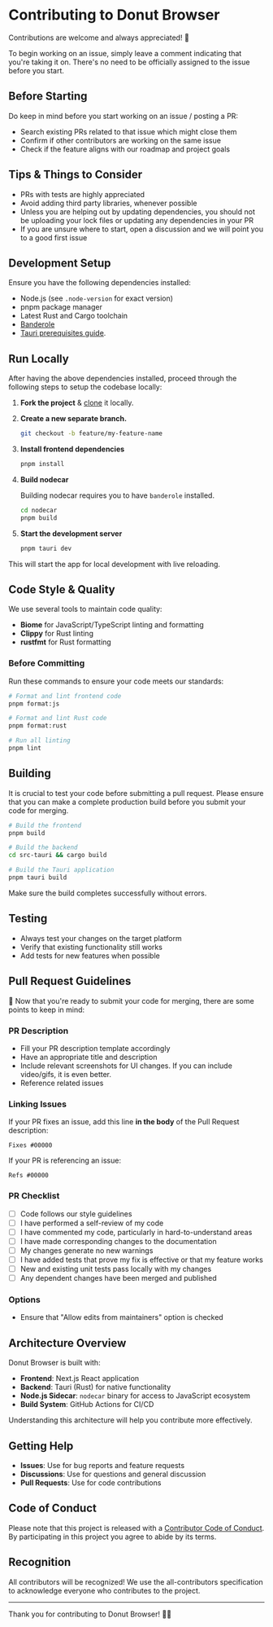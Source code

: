 # Contributing to Donut Browser

Contributions are welcome and always appreciated! 🍩

To begin working on an issue, simply leave a comment indicating that you're taking it on. There's no need to be officially assigned to the issue before you start.

## Before Starting

Do keep in mind before you start working on an issue / posting a PR:

- Search existing PRs related to that issue which might close them
- Confirm if other contributors are working on the same issue
- Check if the feature aligns with our roadmap and project goals

## Tips & Things to Consider

- PRs with tests are highly appreciated
- Avoid adding third party libraries, whenever possible
- Unless you are helping out by updating dependencies, you should not be uploading your lock files or updating any dependencies in your PR
- If you are unsure where to start, open a discussion and we will point you to a good first issue

## Development Setup

Ensure you have the following dependencies installed:

- Node.js (see `.node-version` for exact version)
- pnpm package manager
- Latest Rust and Cargo toolchain
- [Banderole](https://github.com/zhom/banderole)
- [Tauri prerequisites guide](https://v2.tauri.app/start/prerequisites/).

## Run Locally

After having the above dependencies installed, proceed through the following steps to setup the codebase locally:

1. **Fork the project** & [clone](https://docs.github.com/en/repositories/creating-and-managing-repositories/cloning-a-repository) it locally.

2. **Create a new separate branch.**

   ```bash
   git checkout -b feature/my-feature-name
   ```

3. **Install frontend dependencies**

   ```bash
   pnpm install
   ```

4. **Build nodecar**

   Building nodecar requires you to have `banderole` installed.

   ```bash
   cd nodecar
   pnpm build
   ```

5. **Start the development server**

   ```bash
   pnpm tauri dev
   ```

This will start the app for local development with live reloading.

## Code Style & Quality

We use several tools to maintain code quality:

- **Biome** for JavaScript/TypeScript linting and formatting
- **Clippy** for Rust linting
- **rustfmt** for Rust formatting

### Before Committing

Run these commands to ensure your code meets our standards:

```bash
# Format and lint frontend code
pnpm format:js

# Format and lint Rust code
pnpm format:rust

# Run all linting
pnpm lint
```

## Building

It is crucial to test your code before submitting a pull request. Please ensure that you can make a complete production build before you submit your code for merging.

```bash
# Build the frontend
pnpm build

# Build the backend
cd src-tauri && cargo build

# Build the Tauri application
pnpm tauri build
```

Make sure the build completes successfully without errors.

## Testing

- Always test your changes on the target platform
- Verify that existing functionality still works
- Add tests for new features when possible

## Pull Request Guidelines

🎉 Now that you're ready to submit your code for merging, there are some points to keep in mind:

### PR Description

- Fill your PR description template accordingly
- Have an appropriate title and description
- Include relevant screenshots for UI changes. If you can include video/gifs, it is even better.
- Reference related issues

### Linking Issues

If your PR fixes an issue, add this line **in the body** of the Pull Request description:

```text
Fixes #00000
```

If your PR is referencing an issue:

```text
Refs #00000
```

### PR Checklist

- [ ] Code follows our style guidelines
- [ ] I have performed a self-review of my code
- [ ] I have commented my code, particularly in hard-to-understand areas
- [ ] I have made corresponding changes to the documentation
- [ ] My changes generate no new warnings
- [ ] I have added tests that prove my fix is effective or that my feature works
- [ ] New and existing unit tests pass locally with my changes
- [ ] Any dependent changes have been merged and published

### Options

- Ensure that "Allow edits from maintainers" option is checked

## Architecture Overview

Donut Browser is built with:

- **Frontend**: Next.js React application
- **Backend**: Tauri (Rust) for native functionality
- **Node.js Sidecar**: `nodecar` binary for access to JavaScript ecosystem
- **Build System**: GitHub Actions for CI/CD

Understanding this architecture will help you contribute more effectively.

## Getting Help

- **Issues**: Use for bug reports and feature requests
- **Discussions**: Use for questions and general discussion
- **Pull Requests**: Use for code contributions

## Code of Conduct

Please note that this project is released with a [Contributor Code of Conduct](CODE_OF_CONDUCT.md). By participating in this project you agree to abide by its terms.

## Recognition

All contributors will be recognized! We use the all-contributors specification to acknowledge everyone who contributes to the project.

---

Thank you for contributing to Donut Browser! 🍩✨
